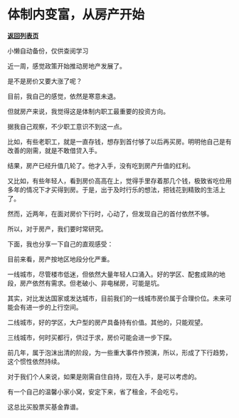 # 体制内变富，从房产开始

[**返回列表页**](/gzh/费曼的小茶馆)

小懒自动备份，仅供查阅学习

近一周，感觉政策开始推动房地产发展了。

  

是不是房价又要大涨了呢？

  

目前，我自己的感觉，依然是寒意未退。

  

但就房产来说，我觉得这是体制内职工最重要的投资方向。

  

据我自己观察，不少职工意识不到这一点。

  

比如，有些老职工，就是一直存钱，想存到首付够了以后再买房。明明他自己是有改善的刚需，就是不敢借贷入手。

  

结果，房产已经升值几轮了。他才入手，没有吃到房产升值的红利。

  

又比如，有些年轻人，看到房价高高在上，觉得手里存着那几个钱，极致省吃俭用多年的情况下才买得到房。于是，出于及时行乐的想法，把钱花到精致的生活上了。

  

然而，近两年，在面对房价下行时，心动了，但发现自己的首付依然不够。  

  

所以，对于房产，我们要时常研究。

  

下面，我也分享一下自己的直观感受：

  

目前来看，房产按地区地段分化严重。

  

一线城市，尽管楼市低迷，但依然大量年轻人口涌入。好的学区、配套成熟的地段，房产依然有需求。但老破小、非电梯房，可能是坑。

  

其实，对比发达国家或发达城市，目前我们的一线城市房价属于合理价位。未来可能会有进一步的上行空间。

  

二线城市，好的学区，大户型的房产具备持有价值。其他的，只能观望。

  

三线城市，何时买都行，供过于求，房价可能会进一步下探。

  

前几年，属于泡沫出清的阶段，为一些重大事件作预演，所以，形成了下行趋势，这个惯性依然持续。

  

对于我们个人来说，如果是刚需自住自持，现在入手，是可以考虑的。

  

有一个自己的温馨小家小窝，安定下来，省了租金，不会吃亏。

  

这总比买股票买基金靠谱。

  

